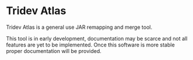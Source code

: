 # Tridev Atlas

Tridev Atlas is a general use JAR remapping and merge tool.

This tool is in early development, documentation may be scarce and not all features are yet to be implemented. Once this software is more stable proper documentation will be provided.